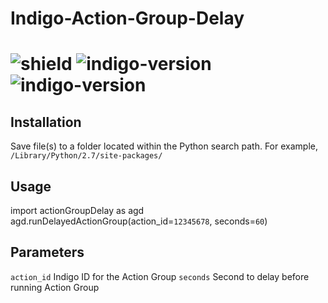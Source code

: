 # Indigo-Action-Group-Delay
# ![shield](https://img.shields.io/github/release/DaveL17/Indigo-Action-Group-Delay.svg) ![indigo-version](https://img.shields.io/badge/Indigo-7.0+-blueviolet.svg) ![indigo-version](https://img.shields.io/badge/Python-2.7-darkgreen.svg)

## Installation
Save file(s) to a folder located within the Python search path. For example,  
`/Library/Python/2.7/site-packages/`

## Usage
import actionGroupDelay as agd
agd.runDelayedActionGroup(action_id=`12345678`, seconds=`60`)

## Parameters
`action_id` Indigo ID for the Action Group
`seconds` Second to delay before running Action Group
